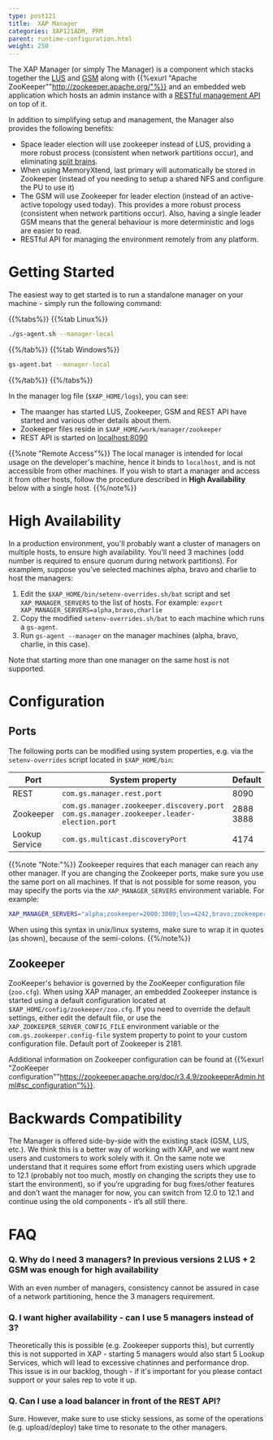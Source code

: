 ```yaml
---
type: post121
title:  XAP Manager
categories: XAP121ADM, PRM
parent: runtime-configuration.html
weight: 250
---
```


The XAP Manager (or simply The Manager) is a component which stacks together the [LUS](service-grid.html#lus) and [GSM](service-grid.html#gsm) 
along with {{%exurl "Apache ZooKeeper""http://zookeeper.apache.org/"%}} and an embedded web application which hosts an admin instance with a [RESTful management API](xap-manager-rest.html) on top of it.

In addition to simplifying setup and management, the Manager also provides the following benefits:

* Space leader election will use zookeeper instead of LUS, providing a more robust process (consistent when network partitions occur), and eliminating [split brains](./split-brain-and-primary-resolution.html).
* When using MemoryXtend, last primary will automatically be stored in Zookeeper (instead of you needing to setup a shared NFS and configure the PU to use it)
* The GSM will use Zookeeper for leader election (instead of an active-active topology used today). This provides a more robust process (consistent when network partitions occur). Also, having a single leader GSM means that the general behaviour is more deterministic and logs are easier to read.
* RESTful API for managing the environment remotely from any platform.

# Getting Started

The easiest way to get started is to run a standalone manager on your machine - simply run the following command:

{{%tabs%}}
{{%tab Linux%}}
```bash
./gs-agent.sh --manager-local
```
{{%/tab%}}
{{%tab Windows%}}
```bash
gs-agent.bat --manager-local
```
{{%/tab%}}
{{%/tabs%}}
 
In the manager log file (`$XAP_HOME/logs`), you can see:

* The maanger has started LUS, Zookeeper, GSM and REST API have started and various other details about them.
* Zookeeper files reside in `$XAP_HOME/work/manager/zookeeper`
* REST API is started on [localhost:8090](http://localhost:8090)

{{%note "Remote Access"%}}
The local manager is intended for local usage on the developer's machine, hence it binds to `localhost`, and is not accessible from other machines. If you wish to start a manager and access it from other hosts, follow the procedure described in **High Availability** below with a single host.
{{%/note%}}

# High Availability

In a production environment, you'll probably want a cluster of managers on multiple hosts, to ensure high availability. You'll need 3 machines (odd number is required to ensure quorum during network partitions). For examplem, suppose you’ve selected machines alpha, bravo and charlie to host the managers:

1. Edit the `$XAP_HOME/bin/setenv-overrides.sh/bat` script and set `XAP_MANAGER_SERVERS` to the list of hosts. For example: `export XAP_MANAGER_SERVERS=alpha,bravo,charlie`
2. Copy the modified `setenv-overrides.sh/bat` to each machine which runs a `gs-agent`.
3. Run `gs-agent --manager` on the manager machines (alpha, bravo, charlie, in this case).

Note that starting more than one manager on the same host is not supported.

# Configuration

## Ports

The following ports can be modified using system properties, e.g. via the `setenv-overrides` script located in `$XAP_HOME/bin`:

|Port   |System property |Default  |
|-------|----------------|---------|
|REST |`com.gs.manager.rest.port`| 8090|
|Zookeeper |`com.gs.manager.zookeeper.discovery.port`<br>`com.gs.manager.zookeeper.leader-election.port` |2888<br>3888|
|Lookup Service|`com.gs.multicast.discoveryPort`|4174 |

{{%note "Note:"%}}
Zookeeper requires that each manager can reach any other manager. If you are changing the Zookeeper ports, make sure you use the same port on all machines. If that is not possible for some reason, you may specify the ports via the `XAP_MANAGER_SERVERS` environment variable.  For example:

```bash
XAP_MANAGER_SERVERS="alpha;zookeeper=2000:3000;lus=4242,bravo;zookeeper=2100:3100,charlie;zookeeper=2200:3200"
```

When using this syntax in unix/linux systems, make sure to wrap it in quotes (as shown), because of the semi-colons.
{{%/note%}}

## Zookeeper

ZooKeeper's behavior is governed by the ZooKeeper configuration file (`zoo.cfg`). When using XAP manager, an embedded Zookeeper instance is started using a default configuration located at `$XAP_HOME/config/zookeeper/zoo.cfg`. If you need to override the default settings, either edit the default file, or use the `XAP_ZOOKEEPER_SERVER_CONFIG_FILE` environment variable or the `com.gs.zookeeper.config-file` system property to point to your custom configuration file.
Default port of Zookeeper is 2181.

Additional information on Zookeeper configuration can be found at {{%exurl "ZooKeeper configuration""https://zookeeper.apache.org/doc/r3.4.9/zookeeperAdmin.html#sc_configuration"%}}.

# Backwards Compatibility

The Manager is offered side-by-side with the existing stack (GSM, LUS, etc.). We think this is a better way of working with XAP, and we want new users and customers to work solely with it. 
On the same note we understand that it requires some effort from existing users which upgrade to 12.1 (probably not too much, mostly on changing the scripts they use to start the environment), 
so if you’re upgrading for bug fixes/other features and don’t want the manager for now, you can switch from 12.0 to 12.1 and continue using the old components - it’s all still there.

# FAQ

### Q. Why do I need 3 managers? In previous versions 2 LUS + 2 GSM was enough for high availability

With an even number of managers, consistency cannot be assured in case of a network partitioning, hence the 3 managers requirement.

### Q. I want higher availability - can I use 5 managers instead of 3?

Theoretically this is possible (e.g. Zookeeper supports this), but currently this is not supported in XAP - starting 5 managers would also start 5 Lookup Services, which will lead to excessive chatinnes and performance drop. This issue is in our backlog, though - if it's important for you please contact support or your sales rep to vote it up.

### Q. Can I use a load balancer in front of the REST API?

Sure. However, make sure to use sticky sessions, as some of the operations (e.g. upload/deploy) take time to resonate to the other managers.
